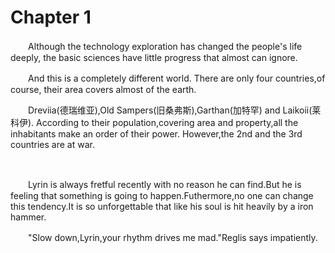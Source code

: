 # Chapter 1

　　Although the technology exploration has changed the people's life deeply, the basic sciences have little progress that almost can ignore.

　　And this is a completely different world. There are only four countries,of course, their area covers almost of the earth.

　　Dreviia(德瑞维亚),Old Sampers(旧桑弗斯),Garthan(加特罕) and Laikoii(莱科伊). According to their population,covering area and property,all the inhabitants make an order of their power. However,the 2nd and the 3rd countries are at war.

<br />

　　Lyrin is always fretful recently with no reason he can find.But he is feeling that something is going to happen.Futhermore,no one can change this tendency.It is so unforgettable that like his soul is hit heavily by a iron hammer.

　　"Slow down,Lyrin,your rhythm drives me mad."Reglis says impatiently.

<br />